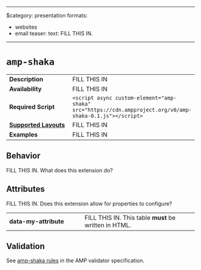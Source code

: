 <!--
  1. Change "category" below to one of:
       ads-analytics
       dynamic-content
       layout
       media
       presentation
       social

  2. Remove any of the "formats" that don't apply.
     You can also add the "ads" and "stories" formats if they apply.

  3. And remove this comment! (no empty lines before "---")
-->
---
$category: presentation
formats:
  - websites
  - email
teaser:
  text: FILL THIS IN.
---
<!--
Copyright 2019 The AMP HTML Authors. All Rights Reserved.

Licensed under the Apache License, Version 2.0 (the "License");
you may not use this file except in compliance with the License.
You may obtain a copy of the License at

      http://www.apache.org/licenses/LICENSE-2.0

Unless required by applicable law or agreed to in writing, software
distributed under the License is distributed on an "AS-IS" BASIS,
WITHOUT WARRANTIES OR CONDITIONS OF ANY KIND, either express or implied.
See the License for the specific language governing permissions and
limitations under the License.
-->

# `amp-shaka`

<table>
  <tr>
    <td width="40%"><strong>Description</strong></td>
    <td>FILL THIS IN</td>
  </tr>
  <tr>
    <td width="40%"><strong>Availability</strong></td>
    <td>FILL THIS IN</td>
  </tr>
  <tr>
    <td width="40%"><strong>Required Script</strong></td>
    <td><code>&lt;script async custom-element="amp-shaka" src="https://cdn.ampproject.org/v0/amp-shaka-0.1.js">&lt;/script></code></td>
  </tr>
  <tr>
    <td class="col-fourty"><strong><a href="https://www.ampproject.org/docs/guides/responsive/control_layout.html">Supported Layouts</a></strong></td>
    <td>FILL THIS IN</td>
  </tr>
  <tr>
    <td width="40%"><strong>Examples</strong></td>
    <td>FILL THIS IN</td>
  </tr>
</table>

## Behavior

FILL THIS IN. What does this extension do?

## Attributes

FILL THIS IN. Does this extension allow for properties to configure?

<table>
  <tr>
    <td width="40%"><strong>data-my-attribute</strong></td>
    <td>FILL THIS IN. This table <strong>must</strong> be written in HTML.</td>
  </tr>
</table>

## Validation
See [amp-shaka rules](https://github.com/ampproject/amphtml/blob/master/extensions/amp-shaka/validator-amp-shaka.protoascii) in the AMP validator specification.
